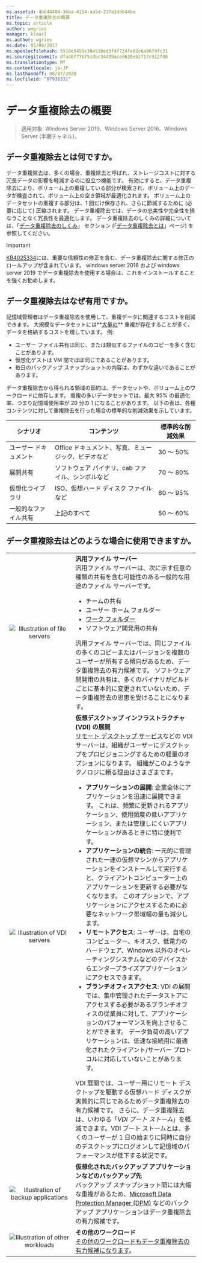 ```yaml
---
ms.assetid: 4b844404-36ba-4154-aa5d-237a3dd644be
title: データ重複除去の概要
ms.topic: article
author: wmgries
manager: klaasl
ms.author: wgries
ms.date: 05/09/2017
ms.openlocfilehash: 5510e5459c30e51bed3f4f724fe02c6a96f9fc31
ms.sourcegitcommit: dfa48f77b751dbc34409aced628eb2f17c912f08
ms.translationtype: MT
ms.contentlocale: ja-JP
ms.lasthandoff: 08/07/2020
ms.locfileid: "87936331"
---
```

# <a name="data-deduplication-overview"></a>データ重複除去の概要

> 適用対象: Windows Server 2019、Windows Server 2016、Windows Server (半期チャネル)、

## <a name="what-is-data-deduplication"></a><a name="what-is-dedup"></a>データ重複除去とは何ですか。

データ重複除去は、多くの場合、重複除去と呼ばれ、ストレージコストに対する冗長データの影響を軽減するのに役立つ機能です。 有効にすると、データ重複除去により、ボリューム上の重複している部分が検索され、ボリューム上のデータが検査されて、ボリューム上の空き領域が最適化されます。 ボリューム上のデータセットの重複する部分は、1 回だけ保存され、さらに節減するために (必要に応じて) 圧縮されます。 データ重複除去では、データの忠実性や完全性を損なうことなく冗長性を最適化します。 データ重複除去のしくみの詳細については、「[データ重複除去のしくみ](understand.md#how-does-dedup-work)」 セクション (「[データ重複除去とは](understand.md)」ページ) を参照してください。

> [!Important]
> [KB4025334](https://support.microsoft.com/kb/4025334)には、重要な信頼性の修正を含む、データ重複除去に関する修正のロールアップが含まれています。 windows server 2016 および windows server 2019 でデータ重複除去を使用する場合は、これをインストールすることを強くお勧めします。

## <a name="why-is-data-deduplication-useful"></a><a name="why-is-dedup-useful"></a>データ重複除去はなぜ有用ですか。

記憶域管理者はデータ重複除去を使用して、重複データに関連するコストを削減できます。 大規模なデータセットには**<u>大量の</u>** 重複が存在することが多く、データを格納するコストを増しています。 例:

- ユーザー ファイル共有は同じ、または類似するファイルのコピーを多く含むことがあります。
- 仮想化ゲストは VM 間でほぼ同じであることがあります。
- 毎日のバックアップ スナップショットの内容は、わずかな違いであることがあります。

データ重複除去から得られる領域の節約は、データセットや、ボリューム上のワークロードに依存します。 重複の多いデータセットでは、最大 95% の最適化率、つまり記憶域使用率が 20 分の 1 になることがあります。 以下の表は、各種コンテンツに対して重複除去を行った場合の標準的な削減効果を示しています。

| シナリオ       | コンテンツ                                        | 標準的な削減効果 |
|----------------|------------------------------------------------|-----------------------|
| ユーザー ドキュメント | Office ドキュメント、写真、ミュージック、ビデオなど  | 30 ～ 50%                |
| 展開共有 | ソフトウェア バイナリ、cab ファイル、シンボルなど | 70 ～ 80%                |
| 仮想化ライブラリ | ISO、仮想ハード ディスク ファイルなど  | 80 ～ 95%                |
| 一般的なファイル共有 | 上記のすべて                           | 50 ～ 60%                |

## <a name="when-can-data-deduplication-be-used"></a><a id="when-can-dedup-be-used"></a>データ重複除去はどのような場合に使用できますか。
<table>
    <tbody>
        <tr>
            <td style="text-align:center;min-width:150px;vertical-align:center;"><img src="media/overview-clustered-gpfs.png" alt="Illustration of file servers" /></td>
            <td style="vertical-align:top">
                <b>汎用ファイル サーバー</b><br />
汎用ファイル サーバーは、次に示す任意の種類の共有を含む可能性のある一般的な用途のファイル サーバーです。 <ul>
                    <li>チームの共有</li>
                    <li>ユーザー ホーム フォルダー</li>
                    <li><a href="https://technet.microsoft.com/library/dn265974.aspx">ワーク フォルダー</a></li>
                    <li>ソフトウェア開発用の共有</li>
                </ul>
汎用ファイル サーバーでは、同じファイルの多くのコピーまたはバージョンを複数のユーザーが所有する傾向があるため、データ重複除去の有力候補です。 ソフトウェア開発用の共有は、多くのバイナリがビルドごとに基本的に変更されていないため、データ重複除去の恩恵を受けることになります。
            </td>
        </tr>
        <tr>
            <td style="text-align:center;min-width:150px;vertical-align:center;"><img src="media/overview-vdi.png" alt="Illustration of VDI servers" /></td>
            <td style="vertical-align:top">
                <b>仮想デスクトップ インフラストラクチャ (VDI) の展開</b><br />
<a href="https://technet.microsoft.com/library/cc725560.aspx">リモート デスクトップ サービス</a>などの VDI サーバーは、組織がユーザーにデスクトップをプロビジョニングするための軽量のオプションになります。 組織がこのようなテクノロジに頼る理由はさまざまです。 <ul>
                    <li><b>アプリケーションの展開</b>: 企業全体にアプリケーションを迅速に展開できます。 これは、頻繁に更新されるアプリケーション、使用頻度の低いアプリケーション、または管理しにくいアプリケーションがあるときに特に便利です。</li>
                    <li><b>アプリケーションの統合</b>: 一元的に管理された一連の仮想マシンからアプリケーションをインストールして実行すると、クライアントコンピューター上のアプリケーションを更新する必要がなくなります。 このオプションで、アプリケーションにアクセスするために必要なネットワーク帯域幅の量も減少します。</li>
                    <li><b>リモートアクセス</b>: ユーザーは、自宅のコンピューター、キオスク、低電力のハードウェア、Windows 以外のオペレーティングシステムなどのデバイスからエンタープライズアプリケーションにアクセスできます。</li>
                    <li><b>ブランチオフィスアクセス</b>: VDI の展開では、集中管理されたデータストアにアクセスする必要があるブランチオフィスの従業員に対して、アプリケーションのパフォーマンスを向上させることができます。 データ負荷の高いアプリケーションは、低速な接続用に最適化されたクライアント/サーバー プロトコルに対応していないことがあります。</li>
                </ul>
VDI 展開では、ユーザー用にリモート デスクトップを駆動する仮想ハード ディスクが実質的に同じであるためデータ重複除去の有力候補です。 さらに、データ重複除去は、いわゆる「<em>VDI ブート ストーム</em>」を軽減できます。VDI ブート ストームとは、多くのユーザーが 1 日の始まりに同時に自分のデスクトップにログオンして記憶域のパフォーマンスが低下する状況です。
            </td>
        </tr>
        <tr>
            <td style="text-align:center;min-width:150px;vertical-align:center;"><img src="media/overview-backup.png" alt="Illustration of backup applications" /></td>
            <td style="vertical-align:top">
                <b>仮想化されたバックアップ アプリケーションなどのバックアップ先</b><br />
バックアップ スナップショット間には大幅な重複があるため、<a href="https://technet.microsoft.com/library/hh758173.aspx">Microsoft Data Protection Manager (DPM)</a> などのバックアップ アプリケーションはデータ重複除去の有力候補です。
            </td>
        </tr>
        <tr>
            <td style="text-align:center;min-width:150px;vertical-align:center;"><img src="media/overview-other.png" alt="Illustration of other workloads" /></td>
            <td style="vertical-align:top">
                <b>その他のワークロード</b><br />
                <a href="install-enable.md#enable-dedup-candidate-workloads" data-raw-source="[Other workloads may also be excellent candidates for Data Deduplication](install-enable.md#enable-dedup-candidate-workloads)">その他のワークロードもデータ重複除去の有力候補になります</a>。
            </td>
        </tr>
    </tbody>
</table>
